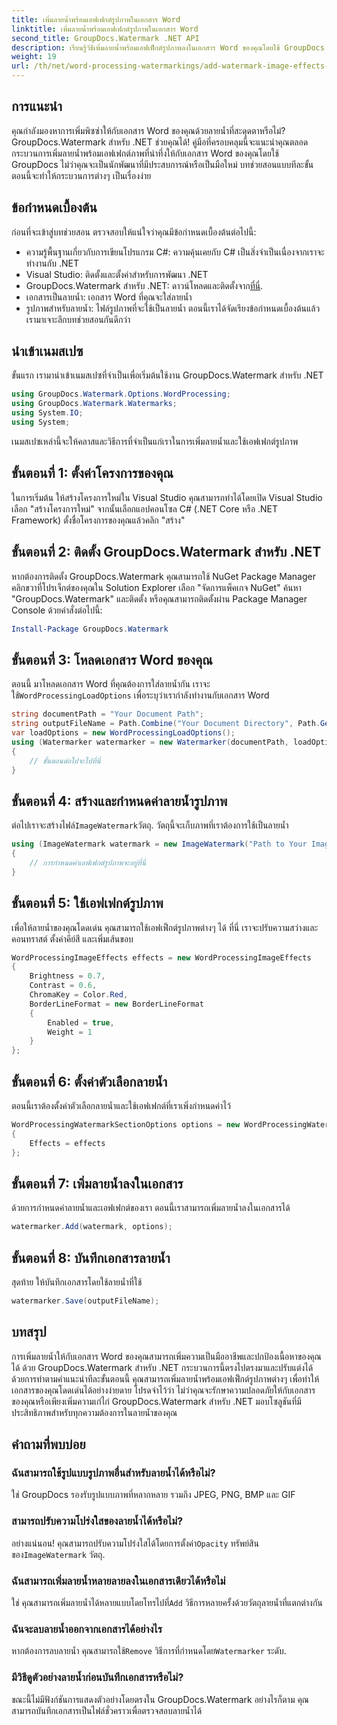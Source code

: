 ```yaml
---
title: เพิ่มลายน้ำพร้อมเอฟเฟกต์รูปภาพในเอกสาร Word
linktitle: เพิ่มลายน้ำพร้อมเอฟเฟกต์รูปภาพในเอกสาร Word
second_title: GroupDocs.Watermark .NET API
description: เรียนรู้วิธีเพิ่มลายน้ำพร้อมเอฟเฟ็กต์รูปภาพลงในเอกสาร Word ของคุณโดยใช้ GroupDocs.Watermark สำหรับ .NET ปฏิบัติตามคำแนะนำทีละขั้นตอนของเราเพื่อผลลัพธ์ที่น่าทึ่ง
weight: 19
url: /th/net/word-processing-watermarkings/add-watermark-image-effects-word-docs/
---
```

## การแนะนำ
คุณกำลังมองหาการเพิ่มพิซซ่าให้กับเอกสาร Word ของคุณด้วยลายน้ำที่สะดุดตาหรือไม่? GroupDocs.Watermark สำหรับ .NET ช่วยคุณได้! คู่มือที่ครอบคลุมนี้จะแนะนำคุณตลอดกระบวนการเพิ่มลายน้ำพร้อมเอฟเฟกต์ภาพที่น่าทึ่งให้กับเอกสาร Word ของคุณโดยใช้ GroupDocs ไม่ว่าคุณจะเป็นนักพัฒนาที่มีประสบการณ์หรือเป็นมือใหม่ บทช่วยสอนแบบทีละขั้นตอนนี้จะทำให้กระบวนการต่างๆ เป็นเรื่องง่าย
## ข้อกำหนดเบื้องต้น
ก่อนที่จะเข้าสู่บทช่วยสอน ตรวจสอบให้แน่ใจว่าคุณมีข้อกำหนดเบื้องต้นต่อไปนี้:
- ความรู้พื้นฐานเกี่ยวกับการเขียนโปรแกรม C#: ความคุ้นเคยกับ C# เป็นสิ่งจำเป็นเนื่องจากเราจะทำงานกับ .NET
- Visual Studio: ติดตั้งและตั้งค่าสำหรับการพัฒนา .NET
-  GroupDocs.Watermark สำหรับ .NET: ดาวน์โหลดและติดตั้งจาก[ที่นี่](https://releases.groupdocs.com/Watermark/net/).
- เอกสารเป็นลายน้ำ: เอกสาร Word ที่คุณจะใส่ลายน้ำ
- รูปภาพสำหรับลายน้ำ: ไฟล์รูปภาพที่จะใช้เป็นลายน้ำ
ตอนนี้เราได้จัดเรียงข้อกำหนดเบื้องต้นแล้ว เรามาเจาะลึกบทช่วยสอนกันดีกว่า
## นำเข้าเนมสเปซ
ขั้นแรก เรามานำเข้าเนมสเปซที่จำเป็นเพื่อเริ่มต้นใช้งาน GroupDocs.Watermark สำหรับ .NET
```csharp
using GroupDocs.Watermark.Options.WordProcessing;
using GroupDocs.Watermark.Watermarks;
using System.IO;
using System;
```
เนมสเปซเหล่านี้จะให้คลาสและวิธีการที่จำเป็นแก่เราในการเพิ่มลายน้ำและใช้เอฟเฟกต์รูปภาพ
## ขั้นตอนที่ 1: ตั้งค่าโครงการของคุณ
ในการเริ่มต้น ให้สร้างโครงการใหม่ใน Visual Studio คุณสามารถทำได้โดยเปิด Visual Studio เลือก "สร้างโครงการใหม่" จากนั้นเลือกแอปคอนโซล C# (.NET Core หรือ .NET Framework) ตั้งชื่อโครงการของคุณแล้วคลิก "สร้าง"
## ขั้นตอนที่ 2: ติดตั้ง GroupDocs.Watermark สำหรับ .NET
หากต้องการติดตั้ง GroupDocs.Watermark คุณสามารถใช้ NuGet Package Manager คลิกขวาที่โปรเจ็กต์ของคุณใน Solution Explorer เลือก "จัดการแพ็คเกจ NuGet" ค้นหา "GroupDocs.Watermark" และติดตั้ง
หรือคุณสามารถติดตั้งผ่าน Package Manager Console ด้วยคำสั่งต่อไปนี้:
```powershell
Install-Package GroupDocs.Watermark
```
## ขั้นตอนที่ 3: โหลดเอกสาร Word ของคุณ
 ตอนนี้ มาโหลดเอกสาร Word ที่คุณต้องการใส่ลายน้ำกัน เราจะใช้`WordProcessingLoadOptions` เพื่อระบุว่าเรากำลังทำงานกับเอกสาร Word
```csharp
string documentPath = "Your Document Path";
string outputFileName = Path.Combine("Your Document Directory", Path.GetFileName(documentPath));
var loadOptions = new WordProcessingLoadOptions();
using (Watermarker watermarker = new Watermarker(documentPath, loadOptions))
{
    // ขั้นตอนต่อไปจะไปที่นี่
}
```
## ขั้นตอนที่ 4: สร้างและกำหนดค่าลายน้ำรูปภาพ
 ต่อไปเราจะสร้างไฟล์`ImageWatermark`วัตถุ. วัตถุนี้จะเก็บภาพที่เราต้องการใช้เป็นลายน้ำ
```csharp
using (ImageWatermark watermark = new ImageWatermark("Path to Your Image"))
{
    // การกำหนดค่าเอฟเฟกต์รูปภาพจะอยู่ที่นี่
}
```
## ขั้นตอนที่ 5: ใช้เอฟเฟกต์รูปภาพ
เพื่อให้ลายน้ำของคุณโดดเด่น คุณสามารถใช้เอฟเฟ็กต์รูปภาพต่างๆ ได้ ที่นี่ เราจะปรับความสว่างและคอนทราสต์ ตั้งค่าคีย์สี และเพิ่มเส้นขอบ
```csharp
WordProcessingImageEffects effects = new WordProcessingImageEffects
{
    Brightness = 0.7,
    Contrast = 0.6,
    ChromaKey = Color.Red,
    BorderLineFormat = new BorderLineFormat
    {
        Enabled = true,
        Weight = 1
    }
};
```
## ขั้นตอนที่ 6: ตั้งค่าตัวเลือกลายน้ำ
ตอนนี้เราต้องตั้งค่าตัวเลือกลายน้ำและใช้เอฟเฟกต์ที่เราเพิ่งกำหนดค่าไว้
```csharp
WordProcessingWatermarkSectionOptions options = new WordProcessingWatermarkSectionOptions
{
    Effects = effects
};
```
## ขั้นตอนที่ 7: เพิ่มลายน้ำลงในเอกสาร
ด้วยการกำหนดค่าลายน้ำและเอฟเฟกต์ของเรา ตอนนี้เราสามารถเพิ่มลายน้ำลงในเอกสารได้
```csharp
watermarker.Add(watermark, options);
```
## ขั้นตอนที่ 8: บันทึกเอกสารลายน้ำ
สุดท้าย ให้บันทึกเอกสารโดยใช้ลายน้ำที่ใช้ 
```csharp
watermarker.Save(outputFileName);
```
## บทสรุป
การเพิ่มลายน้ำให้กับเอกสาร Word ของคุณสามารถเพิ่มความเป็นมืออาชีพและปกป้องเนื้อหาของคุณได้ ด้วย GroupDocs.Watermark สำหรับ .NET กระบวนการนี้ตรงไปตรงมาและปรับแต่งได้ ด้วยการทำตามคำแนะนำทีละขั้นตอนนี้ คุณสามารถเพิ่มลายน้ำพร้อมเอฟเฟ็กต์รูปภาพต่างๆ เพื่อทำให้เอกสารของคุณโดดเด่นได้อย่างง่ายดาย 
โปรดจำไว้ว่า ไม่ว่าคุณจะรักษาความปลอดภัยให้กับเอกสารของคุณหรือเพียงเพิ่มความเก๋ไก๋ GroupDocs.Watermark สำหรับ .NET มอบโซลูชันที่มีประสิทธิภาพสำหรับทุกความต้องการในลายน้ำของคุณ 
## คำถามที่พบบ่อย
### ฉันสามารถใช้รูปแบบรูปภาพอื่นสำหรับลายน้ำได้หรือไม่?
ใช่ GroupDocs รองรับรูปแบบภาพที่หลากหลาย รวมถึง JPEG, PNG, BMP และ GIF
### สามารถปรับความโปร่งใสของลายน้ำได้หรือไม่?
 อย่างแน่นอน! คุณสามารถปรับความโปร่งใสได้โดยการตั้งค่า`Opacity` ทรัพย์สินของ`ImageWatermark` วัตถุ.
### ฉันสามารถเพิ่มลายน้ำหลายลายลงในเอกสารเดียวได้หรือไม่
 ใช่ คุณสามารถเพิ่มลายน้ำได้หลายแบบโดยโทรไปที่`Add` วิธีการหลายครั้งด้วยวัตถุลายน้ำที่แตกต่างกัน
### ฉันจะลบลายน้ำออกจากเอกสารได้อย่างไร
 หากต้องการลบลายน้ำ คุณสามารถใช้`Remove` วิธีการที่กำหนดโดย`Watermarker` ระดับ.
### มีวิธีดูตัวอย่างลายน้ำก่อนบันทึกเอกสารหรือไม่?
ขณะนี้ไม่มีฟังก์ชันการแสดงตัวอย่างโดยตรงใน GroupDocs.Watermark อย่างไรก็ตาม คุณสามารถบันทึกเอกสารเป็นไฟล์ชั่วคราวเพื่อตรวจสอบลายน้ำได้